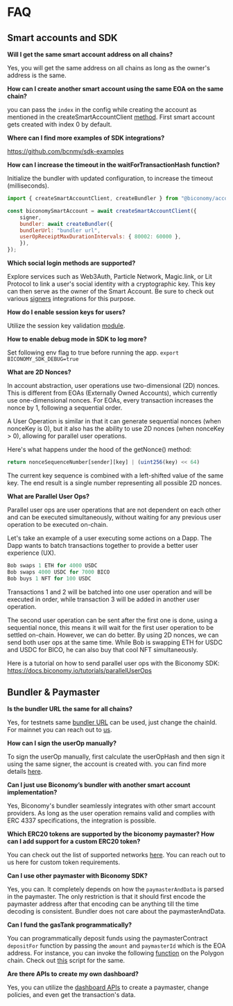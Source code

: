 # FAQ

## Smart accounts and SDK

**Will I get the same smart account address on all chains?**

Yes, you will get the same address on all chains as long as the owner's address is the same.
    
**How can I create another smart account using the same EOA on the same chain?**
    
you can pass the `index` in the config while creating the account as mentioned in the createSmartAccountClient [method](https://docs.biconomy.io/account/methods#createsmartaccountclient). First smart account gets created with index 0 by default. 
    
**Where can I find more examples of SDK integrations?**
    
https://github.com/bcnmy/sdk-examples
    
**How can I increase the timeout in the waitForTransactionHash function?**
    
Initialize the bundler with updated configuration, to increase the timeout (milliseconds).

```jsx
import { createSmartAccountClient, createBundler } from "@biconomy/account";

const biconomySmartAccount = await createSmartAccountClient({
    signer,
    bundler: await createBundler({
    bundlerUrl: "bundler url",
    userOpReceiptMaxDurationIntervals: { 80002: 60000 },
    }),
});
```
    
**Which social login methods are supported?**
    
Explore services such as Web3Auth, Particle Network, Magic.link, or Lit Protocol to link a user's social identity with a cryptographic key. This key can then serve as the owner of the Smart Account. Be sure to check out various [signers](https://docs.biconomy.io/account/signers/) integrations for this purpose.
    
**How do I enable session keys for users?**
    
Utilize the session key validation [module](https://docs.biconomy.io/modules/sessionvalidationmodule).

**How to enable debug mode in SDK to log more?**

Set following env flag to true before running the app. `export BICONOMY_SDK_DEBUG=true`

**What are 2D Nonces?**

In account abstraction, user operations use two-dimensional (2D) nonces. This is different from EOAs (Externally Owned Accounts), which currently use one-dimensional nonces. For EOAs, every transaction increases the nonce by 1, following a sequential order.

A User Operation is similar in that it can generate sequential nonces (when nonceKey is 0), but it also has the ability to use 2D nonces (when nonceKey > 0), allowing for parallel user operations.

Here's what happens under the hood of the getNonce() method:
```jsx
return nonceSequenceNumber[sender][key] | (uint256(key) << 64)
```

The current key sequence is combined with a left-shifted value of the same key. The end result is a single number representing all possible 2D nonces.

**What are Parallel User Ops?**

Parallel user ops are user operations that are not dependent on each other and can be executed simultaneously, without waiting for any previous user operation to be executed on-chain.

Let's take an example of a user executing some actions on a Dapp. The Dapp wants to batch transactions together to provide a better user experience (UX).

```jsx
Bob swaps 1 ETH for 4000 USDC
Bob swaps 4000 USDC for 7000 BICO
Bob buys 1 NFT for 100 USDC
```

Transactions 1 and 2 will be batched into one user operation and will be executed in order, while transaction 3 will be added in another user operation.

The second user operation can be sent after the first one is done, using a sequential nonce, this means it will wait for the first user operation to be settled on-chain. However, we can do better. By using 2D nonces, we can send both user ops at the same time. While Bob is swapping ETH for USDC and USDC for BICO, he can also buy that cool NFT simultaneously. 

Here is a tutorial on how to send parallel user ops with the Biconomy SDK: https://docs.biconomy.io/tutorials/parallelUserOps
## Bundler & Paymaster

**Is the bundler URL the same for all chains?**
    
Yes, for testnets same [bundler URL](/dashboard#bundler-url) can be used, just change the chainId. For mainnet you can reach out to [us](https://t.me/rhicsanchez).
    
**How can I sign the userOp manually?**
    
To sign the userOp manually, first calculate the userOpHash and then sign it using the same signer, the account is created with. you can find more details [here](https://hackmd.io/@xWzOEjWIRIKP22EKSdIgEg/Hk5SGcK-o).
    
**Can I just use Biconomy’s bundler with another smart account implementation?**
    
Yes, Biconomy's bundler seamlessly integrates with other smart account providers. As long as the user operation remains valid and complies with ERC 4337 specifications, the integration is possible.

**Which ERC20 tokens are supported by the biconomy paymaster? How can I add support for a custom ERC20 token?**
    
You can check out the list of supported networks [here](/supportedNetworks). You can reach out to us here for custom token requirements.
    
**Can I use other paymaster with Biconomy SDK?**
    
Yes, you can. It completely depends on how the `paymasterAndData` is parsed in the paymaster. The only restriction is that it should first encode the paymaster address after that encoding can be anything till the time decoding is consistent. Bundler does not care about the paymasterAndData.
    
**Can I fund the gasTank programmatically?**
    
You can programmatically deposit funds using the paymasterContract `depositFor` function by passing the `amount` and `paymasterId` which is the EOA address. For instance, you can invoke the following [function](https://polygonscan.com/address/0x00000f79b7faf42eebadba19acc07cd08af44789#writeContract#F3) on the Polygon chain. Check out [this](https://gist.github.com/arcticfloyd1984/819b24d3d19adf039c7eefe6ae98836c) script for the same.
    
**Are there APIs to create my own dashboard?**
    
Yes, you can utilize the [dashboard APIs](/dashboard/apis) to create a paymaster, change policies, and even get the transaction's data.
